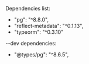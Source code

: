 Dependencies list:
- "pg": "^8.8.0",
- "reflect-metadata": "^0.1.13",
- "typeorm": "^0.3.10"

--dev dependencies:
- "@types/pg": "^8.6.5",